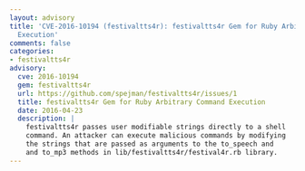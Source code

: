 ```yaml
---
layout: advisory
title: 'CVE-2016-10194 (festivaltts4r): festivaltts4r Gem for Ruby Arbitrary Command
  Execution'
comments: false
categories:
- festivaltts4r
advisory:
  cve: 2016-10194
  gem: festivaltts4r
  url: https://github.com/spejman/festivaltts4r/issues/1
  title: festivaltts4r Gem for Ruby Arbitrary Command Execution
  date: 2016-04-23
  description: |
    festivaltts4r passes user modifiable strings directly to a shell
    command. An attacker can execute malicious commands by modifying
    the strings that are passed as arguments to the to_speech and
    and to_mp3 methods in lib/festivaltts4r/festival4r.rb library.
---
```

